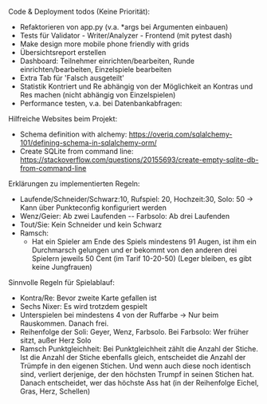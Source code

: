 Code & Deployment todos (Keine Priorität):
- Refaktorieren von app.py (v.a. *args bei Argumenten einbauen)
- Tests für Validator - Writer/Analyzer - Frontend (mit pytest dash)
- Make design more mobile phone friendly with grids
- Übersichtsreport erstellen
- Dashboard: Teilnehmer einrichten/bearbeiten, Runde einrichten/bearbeiten, Einzelspiele bearbeiten
- Extra Tab für 'Falsch ausgeteilt'
- Statistik Kontriert und Re abhängig von der Möglichkeit an Kontras und Res machen (nicht abhängig von Einzelspielen)
- Performance testen, v.a. bei Datenbankabfragen: 
 
 Hilfreiche Websites beim Projekt:
 - Schema definition with alchemy: https://overiq.com/sqlalchemy-101/defining-schema-in-sqlalchemy-orm/
 - Create SQLite from command line: https://stackoverflow.com/questions/20155693/create-empty-sqlite-db-from-command-line
  
 Erklärungen zu implementierten Regeln:
- Laufende/Schneider/Schwarz:10, Rufspiel: 20, Hochzeit:30, Solo: 50 -> Kann über Punkteconfig konfiguriert werden
- Wenz/Geier: Ab zwei Laufenden -- Farbsolo: Ab drei Laufenden
- Tout/Sie: Kein Schneider und kein Schwarz
- Ramsch: 
  - Hat ein Spieler am Ende des Spiels mindestens 91 Augen, ist ihm ein Durchmarsch gelungen und er bekommt von den 
    anderen drei Spielern jeweils 50 Cent (im Tarif 10-20-50) (Leger bleiben, es gibt keine Jungfrauen)

Sinnvolle Regeln für Spielablauf:
- Kontra/Re: Bevor zweite Karte gefallen ist
- Sechs Nixer: Es wird trotzdem gespielt
- Unterspielen bei mindestens 4 von der Ruffarbe -> Nur beim Rauskommen. Danach frei.
- Reihenfolge der Soli: Geyer, Wenz, Farbsolo. Bei Farbsolo: Wer früher sitzt, außer Herz Solo
- Ramsch Punktgleichheit: 
    Bei Punktgleichheit zählt die Anzahl der Stiche. Ist die Anzahl der Stiche ebenfalls gleich, 
    entscheidet die Anzahl der Trümpfe in den eigenen Stichen. Und wenn auch diese noch identisch sind, verliert 
    derjenige, der den höchsten Trumpf in seinen Stichen hat. Danach entscheidet, wer das höchste Ass hat (in der 
    Reihenfolge Eichel, Gras, Herz, Schellen)